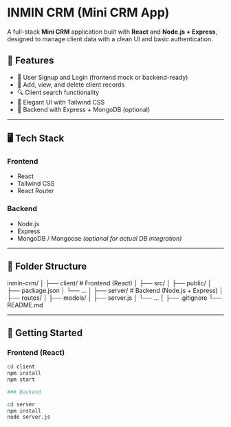 # INMIN CRM (Mini CRM App)

A full-stack **Mini CRM** application built with **React** and **Node.js + Express**, designed to manage client data with a clean UI and basic authentication.

## 🚀 Features

- 🔐 User Signup and Login (frontend mock or backend-ready)
- 📄 Add, view, and delete client records
- 🔍 Client search functionality
- 🎨 Elegant UI with Tailwind CSS
- 💾 Backend with Express + MongoDB (optional)

---

## 🖥️ Tech Stack

### Frontend
- React
- Tailwind CSS
- React Router

### Backend
- Node.js
- Express
- MongoDB / Mongoose *(optional for actual DB integration)*

---

## 📁 Folder Structure

inmin-crm/
│
├── client/ # Frontend (React)
│ ├── src/
│ ├── public/
│ ├── package.json
│ └── ...
│
├── server/ # Backend (Node.js + Express)
│ ├── routes/
│ ├── models/
│ ├── server.js
│ └── ...
│
├── .gitignore
└── README.md


---

## 🧪 Getting Started

### Frontend (React)

```bash
cd client
npm install
npm start

### Backend

cd server
npm install
node server.js
